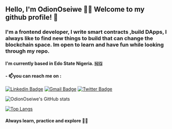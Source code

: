
## Hello, I'm OdionOseiwe 	:sassy_woman: Welcome to my github profile! :wave:


### I'm a frontend developer, I write smart contracts ,build DApps, I always like to find new things to build that can change the blockchain space. Im open to learn and have fun while looking through my repo. 


#### I'm currently based in Edo State Nigeria. :nigeria: ####

####  - 📫you can reach me on : 
[![Linkedin Badge](https://img.shields.io/badge/-LinkedIn-blue?style=flat-square&logo=Linkedin&logoColor=white&link=https:https://www.linkedin.com/in/odion-oseiwe-6803ba237/)](https://www.linkedin.com/in/odion-oseiwe-6803ba237/) 
 [![Gmail Badge](https://img.shields.io/badge/-Gmail-c14438?style=flat-square&logo=Gmail&logoColor=white&link=mailto:oseiweifebhor@gmail.com)](mailto:oseiweifebhor@gmail.com)
 [![Twitter Badge](https://img.shields.io/badge/-Twitter-blue?style=flat-square&logo=Twitter&logoColor=white&link=https://twitter.com/OdionOseiwe)](https://twitter.com/OdionOseiwe) 


![OdionOseiwe's GitHub stats](https://github-readme-stats.vercel.app/api?username=OdionOseiwe&show_icons=true&theme=radical)


[![Top Langs](https://github-readme-stats.vercel.app/api/top-langs/?username=OdionOseiwe&layout=compact)](https://github.com/OdionOseiwe/github-readme-stats)


  #### Always learn, practice and explore :ok_woman: ####
